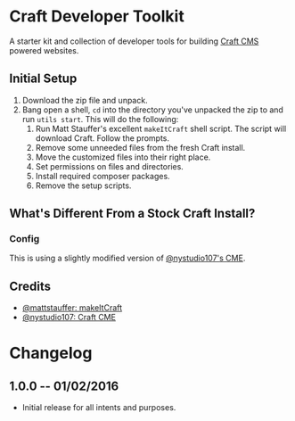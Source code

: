 # Craft Developer Toolkit

A starter kit and collection of developer tools for building [Craft CMS](http://buildwithcraft.com) powered websites.

## Initial Setup

1. Download the zip file and unpack.
2. Bang open a shell, `cd` into the directory you've unpacked the zip to and run `utils start`. This will do the following: 
    1. Run Matt Stauffer's excellent `makeItCraft` shell script. The script will download Craft. Follow the prompts.
    2. Remove some unneeded files from the fresh Craft install.
    3. Move the customized files into their right place.
    4. Set permissions on files and directories.
    5. Install required composer packages.
    5. Remove the setup scripts.

## What's Different From a Stock Craft Install?

### Config

This is using a slightly modified version of [@nystudio107's CME](https://github.com/nystudio107/craft-multi-environment).

## Credits

- [@mattstauffer: makeItCraft](https://github.com/mattstauffer/makeItCraft)
- [@nystudio107: Craft CME](https://github.com/nystudio107/craft-multi-environment)

# Changelog

## 1.0.0 -- 01/02/2016

- Initial release for all intents and purposes.
